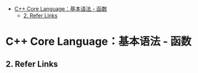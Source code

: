 - [C++ Core Language：基本语法 - 函数](#c-core-language基本语法---函数)
  - [2. Refer Links](#2-refer-links)

# C++ Core Language：基本语法 - 函数


## 2. Refer Links
